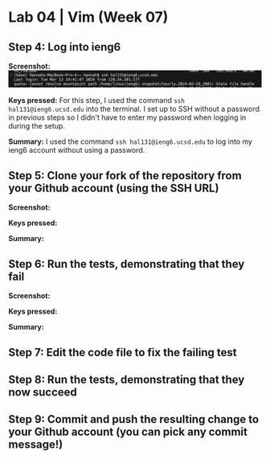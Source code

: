 # Lab 04 | Vim (Week 07)

## Step 4: Log into ieng6

**Screenshot:**
![Image](lab07_step4.png)

**Keys pressed:**
For this step, I used the command ```ssh hal131@ieng6.ucsd.edu``` into the terminal. I set up to SSH without a password in previous steps so I didn't have to enter my password when logging in during the setup.

**Summary:**
I used the command ```ssh hal131@ieng6.ucsd.edu``` to log into my ieng6 account without using a password. 


## Step 5: Clone your fork of the repository from your Github account (using the SSH URL)

**Screenshot:**

**Keys pressed:**

**Summary:**

## Step 6: Run the tests, demonstrating that they fail

**Screenshot:**

**Keys pressed:**

**Summary:**


## Step 7: Edit the code file to fix the failing test


## Step 8: Run the tests, demonstrating that they now succeed


## Step 9: Commit and push the resulting change to your Github account (you can pick any commit message!)








